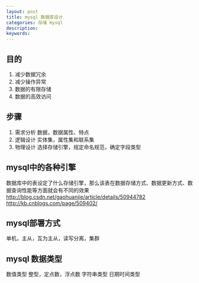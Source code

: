 ```yaml
---
layout: post
title: mysql 数据库设计
categories: 存储 mysql
description: 
keywords: 
---
```


## 目的
1. 减少数据冗余
1. 减少操作异常
1. 数据的有限存储
1. 数据的高效访问

## 步骤
1. 需求分析
	数据，数据属性、特点
1. 逻辑设计
	实体集，属性集和联系集
1. 物理设计
	选择存储引擎，规定命名规范，确定字段类型

## mysql中的各种引擎
数据库中的表设定了什么存储引擎，那么该表在数据存储方式、数据更新方式、数据查询性能等方面就会有不同的效果
http://blog.csdn.net/gaohuanjie/article/details/50944782
http://kb.cnblogs.com/page/509402/

## mysql部署方式
单机，主从，互为主从，读写分离，集群

## mysql 数据类型
数值类型
整型，定点数，浮点数
字符串类型
日期时间类型